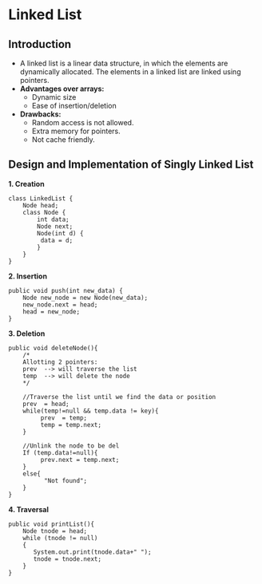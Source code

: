 # Linked List

## Introduction

- A linked list is a linear data structure, in which the elements are dynamically allocated. The elements in a linked list are linked using pointers.
- **Advantages over arrays:**
    - Dynamic size
    - Ease of insertion/deletion
- **Drawbacks:**
    - Random access is not allowed.
    - Extra memory for pointers.  
    - Not cache friendly.



## Design and Implementation of Singly Linked List

**1. Creation**
```
class LinkedList { 
    Node head; 
    class Node { 
        int data; 
        Node next;  
        Node(int d) {
	     data = d; 
        } 
    } 
}
```

**2. Insertion** 
```
public void push(int new_data) { 
    Node new_node = new Node(new_data); 
    new_node.next = head; 
    head = new_node; 
} 
```

**3. Deletion**
```
public void deleteNode(){
    /*
    Allotting 2 pointers:
    prev  --> will traverse the list
    temp  --> will delete the node 
    */

    //Traverse the list until we find the data or position
    prev  = head;
    while(temp!=null && temp.data != key){
         prev  = temp;
         temp = temp.next;
    }

    //Unlink the node to be del
    If (temp.data!=null){
         prev.next = temp.next;
    }
    else{
          "Not found";
    }
}
```

**4. Traversal**
```
public void printList(){ 
    Node tnode = head; 
    while (tnode != null) 
    { 
       System.out.print(tnode.data+" "); 
       tnode = tnode.next; 
    } 
} 
```
	
